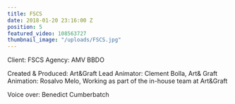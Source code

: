 ```yaml
---
title: FSCS
date: 2018-01-20 23:16:00 Z
position: 5
featured_video: 108563727
thumbnail_image: "/uploads/FSCS.jpg"
---
```


Client: FSCS
Agency: AMV BBDO

Created & Produced: Art&Graft
Lead Animator: Clement Bolla, Art& Graft
Animation: Rosalvo Melo, Working as part of the in-house team at Art&Graft

Voice over: Benedict Cumberbatch